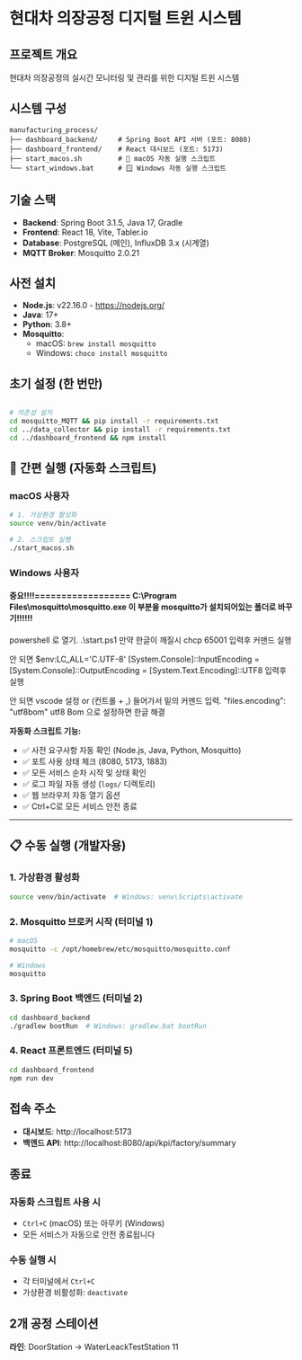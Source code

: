 # 현대차 의장공정 디지털 트윈 시스템

## 프로젝트 개요
현대차 의장공정의 실시간 모니터링 및 관리를 위한 디지털 트윈 시스템

## 시스템 구성
```
manufacturing_process/
├── dashboard_backend/     # Spring Boot API 서버 (포트: 8080)
├── dashboard_frontend/    # React 대시보드 (포트: 5173)
├── start_macos.sh         # 🍎 macOS 자동 실행 스크립트
└── start_windows.bat      # 🪟 Windows 자동 실행 스크립트
```

## 기술 스택
- **Backend**: Spring Boot 3.1.5, Java 17, Gradle
- **Frontend**: React 18, Vite, Tabler.io
- **Database**: PostgreSQL (메인), InfluxDB 3.x (시계열)
- **MQTT Broker**: Mosquitto 2.0.21

## 사전 설치
- **Node.js**: v22.16.0 - https://nodejs.org/
- **Java**: 17+ 
- **Python**: 3.8+
- **Mosquitto**: 
  - macOS: `brew install mosquitto`
  - Windows: `choco install mosquitto`

## 초기 설정 (한 번만)
```bash

# 의존성 설치
cd mosquitto_MQTT && pip install -r requirements.txt
cd ../data_collector && pip install -r requirements.txt
cd ../dashboard_frontend && npm install
```

## 🚀 간편 실행 (자동화 스크립트)

### macOS 사용자
```bash
# 1. 가상환경 활성화
source venv/bin/activate

# 2. 스크립트 실행
./start_macos.sh
```

### Windows 사용자
#### 중요!!!!==================  C:\Program Files\mosquitto\mosquitto.exe 이 부분을 mosquitto가 설치되어있는 폴더로 바꾸기!!!!!!
powershell 로 열기.
.\start.ps1
만약 한글이 깨질시 
chcp 65001 입력후 커맨드 실행

안 되면 
$env:LC_ALL='C.UTF-8'
[System.Console]::InputEncoding = [System.Console]::OutputEncoding = [System.Text.Encoding]::UTF8
입력후 실행

안 되면 
vscode 설정 or (컨트롤 + ,) 들어가서 밑의 커멘드 입력.
"files.encoding": "utf8bom"
utf8 Bom 으로 설정하면 한글 해결

**자동화 스크립트 기능:**
- ✅ 사전 요구사항 자동 확인 (Node.js, Java, Python, Mosquitto)
- ✅ 포트 사용 상태 체크 (8080, 5173, 1883)
- ✅ 모든 서비스 순차 시작 및 상태 확인
- ✅ 로그 파일 자동 생성 (`logs/` 디렉토리)
- ✅ 웹 브라우저 자동 열기 옵션
- ✅ Ctrl+C로 모든 서비스 안전 종료

---

## 📋 수동 실행 (개발자용)

### 1. 가상환경 활성화
```bash
source venv/bin/activate  # Windows: venv\Scripts\activate
```

### 2. Mosquitto 브로커 시작 (터미널 1)
```bash
# macOS
mosquitto -c /opt/homebrew/etc/mosquitto/mosquitto.conf

# Windows
mosquitto
```

### 3. Spring Boot 백엔드 (터미널 2)
```bash
cd dashboard_backend
./gradlew bootRun  # Windows: gradlew.bat bootRun
```

### 4. React 프론트엔드 (터미널 5)
```bash
cd dashboard_frontend
npm run dev
```

## 접속 주소
- **대시보드**: http://localhost:5173
- **백엔드 API**: http://localhost:8080/api/kpi/factory/summary

## 종료

### 자동화 스크립트 사용 시
- `Ctrl+C` (macOS) 또는 아무키 (Windows)
- 모든 서비스가 자동으로 안전 종료됩니다

### 수동 실행 시  
- 각 터미널에서 `Ctrl+C`
- 가상환경 비활성화: `deactivate`

## 2개 공정 스테이션
**라인**: DoorStation → WaterLeackTestStation 11